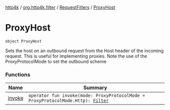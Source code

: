 [http4k](../../../index.md) / [org.http4k.filter](../../index.md) / [RequestFilters](../index.md) / [ProxyHost](./index.md)

# ProxyHost

`object ProxyHost`

Sets the host on an outbound request from the Host header of the incoming request. This is useful for implementing proxies.
Note the use of the ProxyProtocolMode to set the outbound scheme

### Functions

| Name | Summary |
|---|---|
| [invoke](invoke.md) | `operator fun invoke(mode: ProxyProtocolMode = ProxyProtocolMode.Http): `[`Filter`](../../../org.http4k.core/-filter/index.md) |
